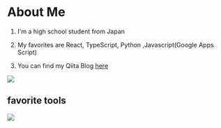 # About Me

1. I'm a high school student from Japan

2. My favorites are React, TypeScript, Python ,Javascript(Google Apps Script)

3. You can find my Qiita Blog [here](https://qiita.com/harumaru870)

![](https://github-readme-stats.vercel.app/api/top-langs?username=harumaru870&show_icons=true&locale=en&layout=compact)

## favorite tools

<img src="https://skillicons.dev/icons?i=html,css,js,typescript,python,react,aws,ae,figma,ai,vercel,ps,vscode" /> <br /><br />
